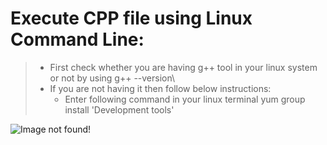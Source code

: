 # Execute CPP file using Linux Command Line:

>  + First check whether you are having g++ tool in your linux system or not by using 
g++ --version\
> + If you are not having it then follow below instructions:
 >   + Enter following command in your linux terminal
yum group install 'Development tools'

<img src="https://drive.google.com/open?id=1SV9_rhZiiWpTDVK9A_P70Kzmzefe_t12"
     alt="Image not found!"
     style="float: left; margin-right: 10px;" />


  
